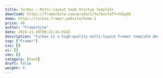 ```yaml
---
title: Turbox — Multi-layout SaaS Startup Template
download: https://framerbite.com/product/turbox?aff=YGGpO5
demo: https://turbox.framer.website/home-1
price: 49
author: "Framerbite"
date: 2024-11-30T08:23:34.014Z
description: "Turbox is a high-quality multi-layout Framer template designed for SaaS websites. We understand the need of a modern SaaS website. That's the reason we have crafted 19 unique pages that are necessary for any SaaS website. Now you can launch your website in Framer within a day"
ssg: ["Framer"]
css: []
ui: []
cms: []
category: [SaaS]
draft: false
weight: 9
---
```

